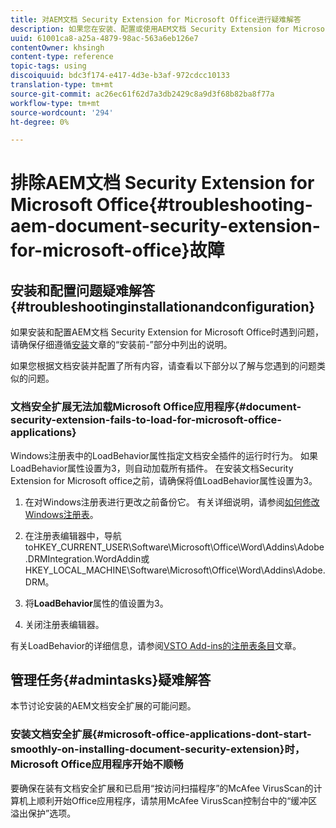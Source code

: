 ```yaml
---
title: 对AEM文档 Security Extension for Microsoft Office进行疑难解答
description: 如果您在安装、配置或使用AEM文档 Security Extension for Microsoft Office时遇到问题，请按照本文档中列出的说明操作。
uuid: 61001ca8-a25a-4879-98ac-563a6eb126e7
contentOwner: khsingh
content-type: reference
topic-tags: using
discoiquuid: bdc3f174-e417-4d3e-b3af-972cdcc10133
translation-type: tm+mt
source-git-commit: ac26ec61f62d7a3db2429c8a9d3f68b82ba8f77a
workflow-type: tm+mt
source-wordcount: '294'
ht-degree: 0%

---
```



# 排除AEM文档 Security Extension for Microsoft Office{#troubleshooting-aem-document-security-extension-for-microsoft-office}故障

## 安装和配置问题疑难解答{#troubleshootinginstallationandconfiguration}

如果安装和配置AEM文档 Security Extension for Microsoft Office时遇到问题，请确保仔细遵循[安装](installing-configuring-aemdsext.md)文章的“安装前-”部分中列出的说明。

如果您根据文档安装并配置了所有内容，请查看以下部分以了解与您遇到的问题类似的问题。

### 文档安全扩展无法加载Microsoft Office应用程序{#document-security-extension-fails-to-load-for-microsoft-office-applications}

Windows注册表中的LoadBehavior属性指定文档安全插件的运行时行为。 如果LoadBehavior属性设置为3，则自动加载所有插件。 在安装文档Security Extension for Microsoft office之前，请确保将值LoadBehavior属性设置为3。

1. 在对Windows注册表进行更改之前备份它。 有关详细说明，请参阅[如何修改Windows注册表](https://support.microsoft.com/en-us/kb/136393)。
1. 在注册表编辑器中，导航toHKEY_CURRENT_USER\Software\Microsoft\Office\Word\Addins\Adobe.DRMIntegration.WordAddin或HKEY_LOCAL_MACHINE\Software\Microsoft\Office\Word\Addins\Adobe.DRM。
1. 将&#x200B;**LoadBehavior**&#x200B;属性的值设置为3。

1. 关闭注册表编辑器。

有关LoadBehavior的详细信息，请参阅[VSTO Add-ins的注册表条目](https://msdn.microsoft.com/en-us/library/bb386106.aspx#LoadBehavior)文章。

## 管理任务{#admintasks}疑难解答

本节讨论安装的AEM文档安全扩展的可能问题。

### 安装文档安全扩展{#microsoft-office-applications-dont-start-smoothly-on-installing-document-security-extension}时，Microsoft Office应用程序开始不顺畅

要确保在装有文档安全扩展和已启用“按访问扫描程序”的McAfee VirusScan的计算机上顺利开始Office应用程序，请禁用McAfee VirusScan控制台中的“缓冲区溢出保护”选项。
